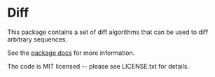 Diff
====

This package contains a set of diff algorithms that can be used to
diff arbitrary sequences.

See the [package docs](https://godoc.org/github.com/paulhankin/diff) for more information.

The code is MIT licensed -- please see LICENSE.txt for details.
